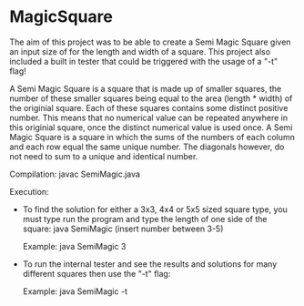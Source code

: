 # MagicSquare
The aim of this project was to be able to create a Semi Magic Square given an input size of for the length and width of a square. This project also included a built in tester that could be triggered with the usage of a "-t" flag!  

A Semi Magic Square is a square that is made up of smaller squares, the number of these smaller squares being equal to the area (length * width) of the originial square. Each of these squares contains some distinct positive number. This means that no numerical value can be repeated anywhere in this originial square, once the distinct numerical value is used once. A Semi Magic Square is a square in which the sums of the numbers of each column and each row equal the same unique number. The diagonals however, do not need to sum to a unique and identical number.

Compilation: 
 javac SemiMagic.java 

Execution: 
- To find the solution for either a 3x3, 4x4 or 5x5 sized square type, you must type run the program and type the length of one side of the square: 
    java SemiMagic (insert number between 3-5) 

    Example: java SemiMagic 3

- To run the internal tester and see the results and solutions for many different squares then use the "-t" flag: 
    
     Example: java SemiMagic -t

